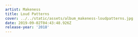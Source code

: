 ```yaml
---
artist: Makeness
title: Loud Patterns
cover: ../../static/assets/album_makeness-loudpatterns.jpg
date: 2019-09-02T04:43:48.926Z
release-year: '2018'
---
```


